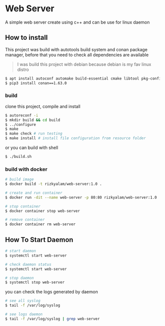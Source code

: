 # Web Server
A simple web server create using c++ and can be use for linux daemon

## How to install
This project was build with autotools build system and conan package manager,
before that you need to check all dependencies are available

> I was build this project with debian because debian is my fav linux distro

```sh
$ apt install autoconf automake build-essential cmake libtool pkg-config python3 python3-pip -y
$ pip3 install conan==1.63.0
```

### build
clone this project, compile and install
```sh
$ autoreconf -i
$ mkdir build && cd build
$ ../configure
$ make
$ make check # run testing
$ make install # install file configuration from resource folder
```
or you can build with shell
```sh
$ ./build.sh
```

### build with docker
```sh
# build image
$ docker build -t rizkyalam/web-server:1.0 .

# create and run container
$ docker run -dit --name web-server -p 80:80 rizkyalam/web-server:1.0

# stop container
$ docker container stop web-server

# remove container
$ docker container rm web-server
```

## How To Start Daemon

```sh
# start daemon
$ systemctl start web-server

# check daemon status
$ systemctl start web-server

# stop daemon
$ systemctl stop web-server
```

you can check the logs generated by daemon
```sh
# see all syslog
$ tail -f /var/log/syslog

# see logs daemon
$ tail -f /var/log/syslog | grep web-server
```
